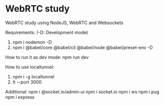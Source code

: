 # WebRTC study

WebRTC study using NodeJS, WebRTC and Websockets


Requirements: (-D: Development mode)
1) npm i nodemon -D
2) npm i @babel/core @babel/cli @babel/node @babel/preset-env -D


How to run it as dev mode: 
npm run dev


How to use localtunnel:
1) npm i -g localtunnel
2) lt --port 3000


Additional:
npm i @socket.io/admin-ui
npm i socket.io
npm i ws
npm i pug
npm i express
